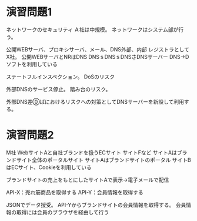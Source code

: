 # 演習問題1
ネットワークのセキュリティ
Ａ社は中規模。
ネットワークはシステム部が行う。

公開WEBサーバ、プロキシサーバ、メール、DNS外部、内部
レジストラとしてX社。
公開WEBサーバとNRはDNS
DNSｓDNSｓDNSさDNSサーバー
DNS→Dソフトを利用している

ステートフルインスペクション。
DoSのリスク

外部DNSのサービス停止。
踏み台のリスク。

外部DNS差⓪ばにおけるリスクへの対策としてDNSサーバーを新設して利用する。

# 演習問題2
M社
WebサイトAと自社ブランドを扱うECサイト
サイトFなど
サイトAはブランドサイト全体のポータルサイト
サイトAはブランドサイトのポータル
サイトBはECサイト、Cookieを利用している

ブランドサイトの売上をもとにしたサイトAで表示→電子メールで配信

API-X：売れ筋商品を取得する
API-Y：会員情報を取得する

JSONでデータ授受。
API-Yからブランドサイトの会員情報を取得する。
会員情報の取得には会員のブラウザを経由して行う




